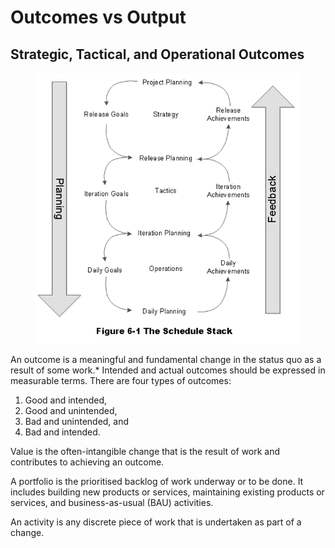# Outcomes vs Output

## Strategic, Tactical, and Operational Outcomes

<figure><img src="../../.gitbook/assets/image (22).png" alt=""><figcaption></figcaption></figure>

An outcome is a meaningful and fundamental change in the status quo as a result of some work.\* Intended and actual outcomes should be expressed in measurable terms. There are four types of outcomes:

1. Good and intended,
2. Good and unintended,
3. Bad and unintended, and
4. Bad and intended.&#x20;

Value is the often-intangible change that is the result of work and contributes to achieving an outcome.

A portfolio is the prioritised backlog of work underway or to be done. It includes building new products or services, maintaining existing products or services, and business-as-usual (BAU) activities.&#x20;

An activity is any discrete piece of work that is undertaken as part of a change.

